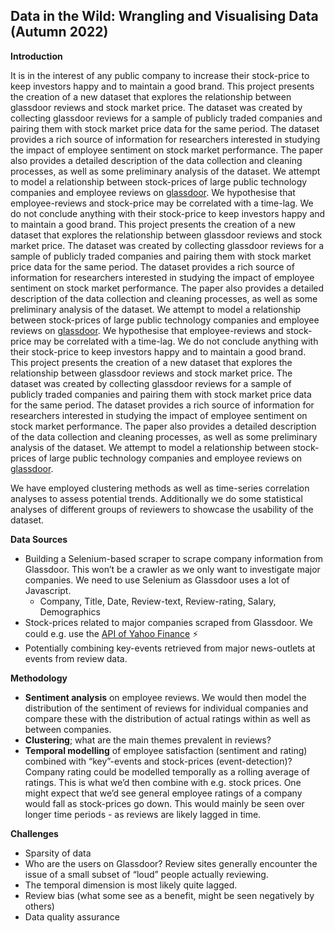 ## Data in the Wild: Wrangling and Visualising Data (Autumn 2022)

**Introduction**

It is in the interest of any public company to increase
their stock-price to keep investors happy and to maintain a good brand. This project presents the creation of a new dataset that explores the relationship between glassdoor reviews and stock market price. The dataset was created by collecting glassdoor reviews for a sample of publicly traded companies and pairing them with stock market price data for the same period. The dataset provides a rich source of information for researchers interested in studying the impact of employee sentiment on stock market performance. The paper also provides a detailed description of the data collection and cleaning processes, as well as some preliminary analysis of the dataset. We attempt to model a relationship between stock-prices of large public technology companies and employee reviews on [glassdoor](https://www.glassdoor.com/). We hypothesise that employee-reviews and stock-price may be correlated with a time-lag. We do not conclude anything with
their stock-price to keep investors happy and to maintain a good brand. This project presents the creation of a new dataset that explores the relationship between glassdoor reviews and stock market price. The dataset was created by collecting glassdoor reviews for a sample of publicly traded companies and pairing them with stock market price data for the same period. The dataset provides a rich source of information for researchers interested in studying the impact of employee sentiment on stock market performance. The paper also provides a detailed description of the data collection and cleaning processes, as well as some preliminary analysis of the dataset. We attempt to model a relationship between stock-prices of large public technology companies and employee reviews on [glassdoor](https://www.glassdoor.com/). We hypothesise that employee-reviews and stock-price may be correlated with a time-lag. We do not conclude anything with
their stock-price to keep investors happy and to maintain a good brand. This project presents the creation of a new dataset that explores the relationship between glassdoor reviews and stock market price. The dataset was created by collecting glassdoor reviews for a sample of publicly traded companies and pairing them with stock market price data for the same period. The dataset provides a rich source of information for researchers interested in studying the impact of employee sentiment on stock market performance. The paper also provides a detailed description of the data collection and cleaning processes, as well as some preliminary analysis of the dataset. We attempt to model a relationship between stock-prices of large public technology companies and employee reviews on [glassdoor](https://www.glassdoor.com/).

We have employed clustering methods as well as time-series correlation analyses to assess potential trends. Additionally we do some statistical analyses of different groups of reviewers to showcase the usability of the dataset.

**Data Sources**

- Building a Selenium-based scraper to scrape company information from Glassdoor. This won’t be a crawler as we only want to investigate major companies. We need to use Selenium as Glassdoor uses a lot of Javascript.
    - Company, Title, Date, Review-text, Review-rating, Salary, Demographics
- Stock-prices related to major companies scraped from Glassdoor. We could e.g. use the [API of Yahoo Finance](https://rapidapi.com/apidojo/api/yh-finance) ⚡️
- Potentially combining key-events retrieved from major news-outlets at events from review data.

**Methodology**

- **Sentiment analysis** on employee reviews. We would then model the distribution of the sentiment of reviews for individual companies and compare these with the distribution of actual ratings within as well as between companies.
- **Clustering**; what are the main themes prevalent in reviews?
- **Temporal modelling** of employee satisfaction (sentiment and rating) combined with “key”-events and stock-prices (event-detection)? Company rating could be modelled temporally as a rolling average of ratings. This is what we’d then combine with e.g. stock prices. One might expect that we’d see general employee ratings of a company would fall as stock-prices go down. This would mainly be seen over longer time periods - as reviews are likely lagged in time.

**Challenges**

- Sparsity of data
- Who are the users on Glassdoor? Review sites generally encounter the issue of a small subset of “loud” people actually reviewing.
- The temporal dimension is most likely quite lagged.
- Review bias (what some see as a benefit, might be seen negatively by others)
- Data quality assurance
